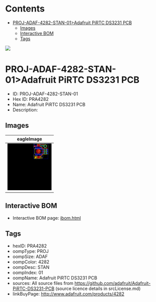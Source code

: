 



Contents
========

* [PROJ-ADAF-4282-STAN-01>Adafruit PiRTC DS3231 PCB](#proj-adaf-4282-stan-01adafruit-pirtc-ds3231-pcb)
	* [Images](#images)
	* [Interactive BOM](#interactive-bom)
	* [Tags](#tags)
  
![][im]
# PROJ-ADAF-4282-STAN-01>Adafruit PiRTC DS3231 PCB

- ID: PROJ-ADAF-4282-STAN-01
- Hex ID: PRA4282
- Name: Adafruit PiRTC DS3231 PCB
- Description: 

## Images
  
  

|eagleImage|
| :---: |
|[![eagleImage](eagleImage_140.png)](eagleImage_600.png)|

## Interactive BOM

- Interactive BOM page: [ibom.html](kicad/bom/ibom.html)

## Tags

- hexID: PRA4282
- oompType: PROJ
- oompSize: ADAF
- oompColor: 4282
- oompDesc: STAN
- oompIndex: 01
- oompName: Adafruit PiRTC DS3231 PCB
- sources: All source files from https://github.com/adafruit/Adafruit-PiRTC-DS3231-PCB (source licence details in srcLicense.md)
- linkBuyPage: http://www.adafruit.com/products/4282



[im]: eagleImage_450.png
